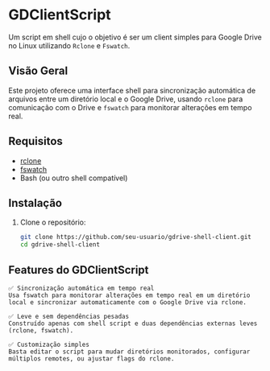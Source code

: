 # GDClientScript

Um script em shell cujo o objetivo é ser um client simples para Google Drive no Linux utilizando `Rclone` e `Fswatch`.

## Visão Geral

Este projeto oferece uma interface shell para sincronização automática de arquivos entre um diretório local e o Google Drive, usando `rclone` para comunicação com o Drive e `fswatch` para monitorar alterações em tempo real.

## Requisitos

- [rclone](https://rclone.org/downloads/)
- [fswatch](https://emcrisostomo.github.io/fswatch/)
- Bash (ou outro shell compatível)

## Instalação

1. Clone o repositório:

   ```bash
   git clone https://github.com/seu-usuario/gdrive-shell-client.git
   cd gdrive-shell-client
   ```


## Features do GDClientScript
    ✅ Sincronização automática em tempo real
    Usa fswatch para monitorar alterações em tempo real em um diretório local e sincronizar automaticamente com o Google Drive via rclone.

    ✅ Leve e sem dependências pesadas
    Construído apenas com shell script e duas dependências externas leves (rclone, fswatch).

    ✅ Customização simples
    Basta editar o script para mudar diretórios monitorados, configurar múltiplos remotes, ou ajustar flags do rclone.

    